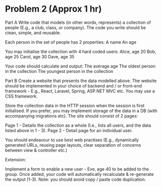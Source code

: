 # Problem 2 (Approx 1 hr)

Part A
Write code that models (in other words, represents) a collection of people (E.g., a club, class, or company). The code you write should be clean, simple, and reusable.

Each person in the set of people has 2 properties:
A name
An age

You may initialise the collection with 4 hard coded users:
Alice, age 20
Bob, age 25
Carol, age 30
Dave, age 35

Your code should calculate and output:
The average age
The oldest person in the collection
The youngest person in the collection


Part B
Create a website that presents the data modelled above. The website should be implemented in your choice of backend and / or front-end framework - E.g., React, Laravel, Spring, ASP.NET MVC etc. You may use a CSS framework. 

Store the collection data in the HTTP session when the session is first initialised. If you prefer, you may implement storage of the data in a DB (with accompanying migrations etc). The site should consist of 2 pages:

Page 1 - Details the collection as a whole (I.e., lists all users, and the data listed above in 1 - 3).
Page 2 - Detail page for an individual user.

You should endeavour to use best web practises (E.g., dynamically generated URLs, reusing page layouts, clear separation of concerns between view & controller etc.)

Extension:

Implement a form to enable a new user - Eve, age 40 to be added to the group. Once added, your code will automatically recalculate & re-generate the output (1-3). Note: you should avoid copy / paste code duplication.    
